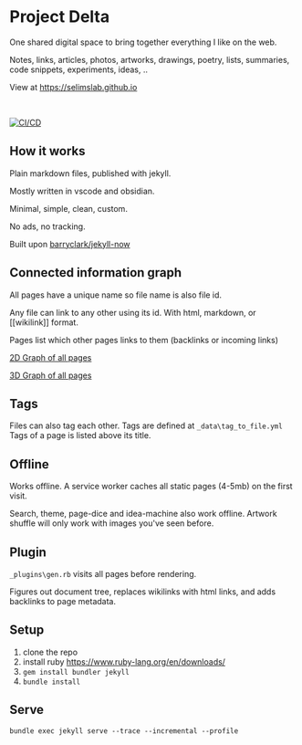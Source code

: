 #  Project Delta

One shared digital space to bring together everything I like on the web. 

Notes, links, articles, photos, artworks, drawings, poetry, lists, summaries, code snippets, experiments, ideas, ..

View at <https://selimslab.github.io>

<br>

[![CI/CD](https://github.com/selimslab/selimslab.github.io/actions/workflows/pages.yml/badge.svg)](https://github.com/selimslab/selimslab.github.io/actions/workflows/pages.yml)


## How it works 

Plain markdown files, published with jekyll. 

Mostly written in vscode and obsidian. 

Minimal, simple, clean, custom. 

No ads, no tracking.  

Built upon [barryclark/jekyll-now](https://github.com/barryclark/jekyll-now)

## Connected information graph  

All pages have a unique name so file name is also file id.

Any file can link to any other using its id. With html, markdown, or [[wikilink]] format.

Pages list which other pages links to them (backlinks or incoming links)

[2D Graph of all pages](https://selimslab.github.io/graph2D)

[3D Graph of all pages](https://selimslab.github.io/graph3D)


## Tags 
Files can also tag each other. Tags are defined at `_data\tag_to_file.yml` 
Tags of a page is listed above its title. 

## Offline 

Works offline. A service worker caches all static pages (4-5mb) on the first visit. 

Search, theme, page-dice and idea-machine also work offline. Artwork shuffle will only work with images you've seen before.  

## Plugin 
`_plugins\gen.rb` visits all pages before rendering. 

Figures out document tree, replaces wikilinks with html links, and adds backlinks to page metadata. 

## Setup

1. clone the repo
3. install ruby <https://www.ruby-lang.org/en/downloads/>
4. `gem install bundler jekyll`
5. `bundle install`

## Serve
```
bundle exec jekyll serve --trace --incremental --profile
```
